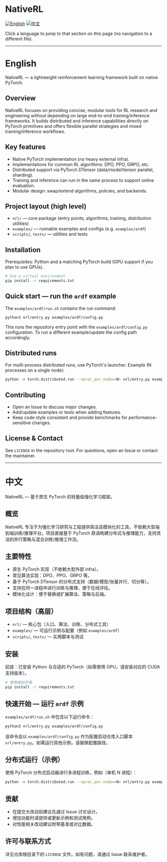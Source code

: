

# NativeRL

<!-- In-page language links (stay on this page) -->
[![English](https://img.shields.io/badge/English-%F0%9F%87%BA%F0%9F%87%B8-blue)](#english) [![中文](https://img.shields.io/badge/中文-%F0%9F%87%A8%F0%9F%87%B3-red)](#中文)

Click a language to jump to that section on this page (no navigation to a different file).

---

<a id="english"></a>

# English

NativeRL — a lightweight reinforcement learning framework built on native PyTorch.

## Overview

NativeRL focuses on providing concise, modular tools for RL research and engineering without depending on large end-to-end training/inference frameworks. It builds distributed and inference capabilities directly on PyTorch primitives and offers flexible parallel strategies and mixed training/inference workflows.

## Key features

- Native PyTorch implementation (no heavy external infra).
- Implementations for common RL algorithms: DPO, PPO, GRPO, etc.
- Distributed support via PyTorch DTensor (data/model/tensor parallel, sharding).
- Training and inference can run in the same process to support online evaluation.
- Modular design: swap/extend algorithms, policies, and backends.

## Project layout (high level)

- `nrl/` — core package (entry points, algorithms, training, distribution utilities)
- `examples/` — runnable examples and configs (e.g. `examples/ardf`)
- `scripts/`, `tests/` — utilities and tests

## Installation

Prerequisites: Python and a matching PyTorch build (GPU support if you plan to use GPUs).

```bash
# Use a virtual environment
pip install -r requirements.txt
```

## Quick start — run the `ardf` example

The `examples/ardf/run.sh` contains the run command:

```bash
python3 nrl/entry.py examples/ardf/config.py
```

This runs the repository entry point with the `examples/ardf/config.py` configuration. To run a different example/update the config path accordingly.

## Distributed runs

For multi-process distributed runs, use PyTorch's launcher. Example (N processes on a single node):

```bash
python -m torch.distributed.run --nproc_per_node=<N> nrl/entry.py examples/ardf/config.py
```

## Contributing

- Open an Issue to discuss major changes.
- Add/update examples or tests when adding features.
- Keep code style consistent and provide benchmarks for performance-sensitive changes.

## License & Contact

See `LICENSE` in the repository root. For questions, open an Issue or contact the maintainer.

---

<a id="中文"></a>

# 中文

NativeRL — 基于原生 PyTorch 的轻量级强化学习框架。

## 概览

NativeRL 专注于为强化学习研究与工程提供简洁且模块化的工具，不依赖大型端到端训练/推理平台。项目直接基于 PyTorch 原语构建分布式与推理能力，支持灵活的并行策略与混合训练/推理工作流。

## 主要特性

- 原生 PyTorch 实现（不依赖大型外部 infra）。
- 常见算法实现：DPO、PPO、GRPO 等。
- 基于 PyTorch DTensor 的分布式支持（数据/模型/张量并行、切分等）。
- 支持在同一进程中进行训练与推理，便于在线评估。
- 模块化设计：便于替换或扩展算法、策略与后端。

## 项目结构（高层）

- `nrl/` — 核心包（入口、算法、训练、分布式工具）
- `examples/` — 可运行示例与配置（例如 `examples/ardf`）
- `scripts/`, `tests/` — 实用脚本与测试

## 安装

前提：已安装 Python 与合适的 PyTorch（如需使用 GPU，请安装对应的 CUDA 支持版本）。

```bash
# 使用虚拟环境
pip install -r requirements.txt
```

## 快速开始 — 运行 `ardf` 示例

`examples/ardf/run.sh` 中包含以下运行命令：

```bash
python3 nrl/entry.py examples/ardf/config.py
```

该命令会以 `examples/ardf/config.py` 作为配置启动仓库入口脚本 `nrl/entry.py`。如需运行其他示例，请替换配置路径。

## 分布式运行（示例）

使用 PyTorch 分布式启动器进行多进程训练，例如（单机 N 进程）：

```bash
python -m torch.distributed.run --nproc_per_node=<N> nrl/entry.py examples/ardf/config.py
```

## 贡献

- 在提交大改动前建议先通过 Issue 讨论设计。
- 增加功能时请提供或更新示例和测试用例。
- 对性能相关改动建议附带基准或对比数据。

## 许可与联系方式

详见仓库根目录下的 `LICENSE` 文件。如有问题，请通过 Issue 联系维护者。
